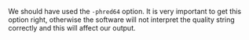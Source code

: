 We should have used the `-phred64` option. It is very important to get this option right, otherwise the software will not interpret the quality string correctly and this will affect our output.

